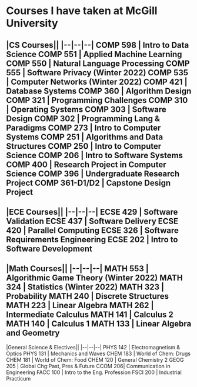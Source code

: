 # Courses I have taken at McGill University

|CS Courses||
|--|--|--|
COMP 598 | Intro to Data Science
COMP 551 | Applied Machine Learning
COMP 550 | Natural Language Processing
COMP 555 | Software Privacy (Winter 2022)
COMP 535 | Computer Networks (Winter 2022)
COMP 421 | Database Systems
COMP 360 | Algorithm Design
COMP 321 | Programming Challenges
COMP 310 | Operating Systems
COMP 303 | Software Design
COMP 302 | Programming Lang & Paradigms
COMP 273 | Intro to Computer Systems
COMP 251 | Algorithms and Data Structures
COMP 250 | Intro to Computer Science
COMP 206 | Intro to Software Systems
COMP 400 | Research Project in Computer Science
COMP 396 | Undergraduate Research Project
COMP 361-D1/D2 | Capstone Design Project
---
|ECE Courses||
|--|--|--|
ECSE 429 | Software Validation
ECSE 437 | Software Delivery
ECSE 420 | Parallel Computing
ECSE 326 | Software Requirements Engineering
ECSE 202 | Intro to Software Development
---
|Math Courses||
|--|--|--|
MATH 553 | Algorithmic Game Theory (Winter 2022)
MATH 324 | Statistics (Winter 2022)
MATH 323 | Probability
MATH 240 | Discrete Structures
MATH 223 | Linear Algebra
MATH 262 | Intermediate Calculus
MATH 141 | Calculus 2
MATH 140 | Calculus 1
MATH 133 | Linear Algebra and Geometry
---
|General Science & Electives||
|--|--|--|
PHYS 142 | Electromagnetism & Optics
PHYS 131 | Mechanics and Waves
CHEM 183 | World of Chem: Drugs
CHEM 181 | World of Chem: Food
CHEM 120 | General Chemistry 2
GEOG 205 | Global Chg:Past, Pres & Future
CCOM 206| Communication in Engineering
FACC 100 | Intro to the Eng. Profession
FSCI 200 | Industrial Practicum
